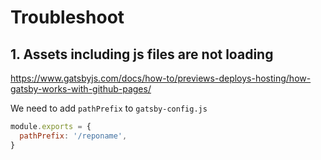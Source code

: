# Troubleshoot

## 1. Assets including js files are not loading

https://www.gatsbyjs.com/docs/how-to/previews-deploys-hosting/how-gatsby-works-with-github-pages/

We need to add `pathPrefix` to `gatsby-config.js`

```js
module.exports = {
  pathPrefix: '/reponame',
}
```
